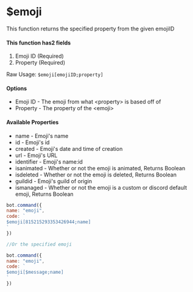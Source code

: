 # $emoji

This function returns the specified property from the given emojiID

#### This function has2 fields

1. Emoji ID \(Required\)
2. Property \(Required\)

Raw Usage:  `$emoji[emojiID;property]`

#### Options

* Emoji ID - The emoji from what &lt;property&gt; is  based off of
* Property - The property of the &lt;emoji&gt;

#### Available Properties

* name - Emoji's name
* id - Emoji's id
* created - Emoji's date and time of creation
* url - Emoji's URL
* identifier - Emoji's name:id
* isanimated - Whether or not the emoji is animated, Returns Boolean
* isdeleted - Whether or not the emoji is deleted, Returns Boolean
* guildid - Emoji's guild of origin
* ismanaged - Whether or not the emoji is a custom or discord default emoji, Returns Boolean

```javascript
bot.command({
name: "emoji",
code: `
$emoji[815215293353426944;name]
`
})

//Or the specified emoji

bot.command({
name: "emoji",
code: `
$emoji[$message;name]
`
})
```

